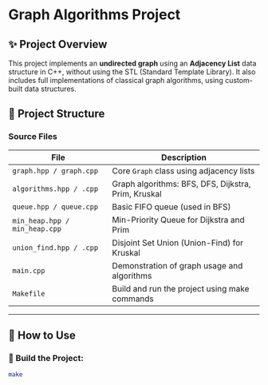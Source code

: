 # Graph Algorithms Project

## ✨ Project Overview

This project implements an **undirected graph** using an **Adjacency List** data structure in C++, without using the STL (Standard Template Library). It also includes full implementations of classical graph algorithms, using custom-built data structures.

## 🧩 Project Structure

### Source Files

| File                        | Description |
|-----------------------------|-------------|
| `graph.hpp / graph.cpp`     | Core `Graph` class using adjacency lists |
| `algorithms.hpp / .cpp`     | Graph algorithms: BFS, DFS, Dijkstra, Prim, Kruskal |
| `queue.hpp / queue.cpp`     | Basic FIFO queue (used in BFS) |
| `min_heap.hpp / min_heap.cpp` | Min-Priority Queue for Dijkstra and Prim |
| `union_find.hpp / .cpp`     | Disjoint Set Union (Union-Find) for Kruskal |
| `main.cpp`                  | Demonstration of graph usage and algorithms |
| `Makefile`                  | Build and run the project using make commands |

---

## 🧪 How to Use

### 🔧 Build the Project:

```bash
make

